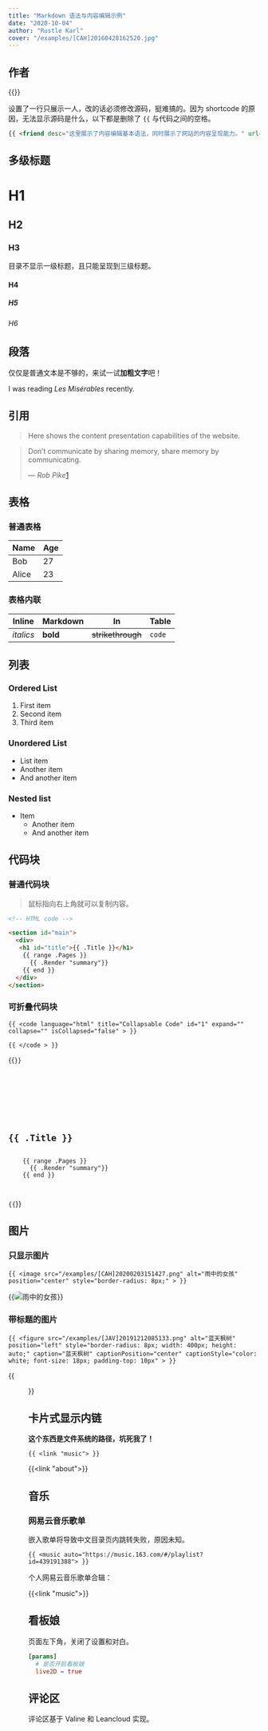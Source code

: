 ```yaml
---
title: "Markdown 语法与内容编辑示例"
date: "2020-10-04"
author: "Rustle Karl"
cover: "/examples/[CAH]20160428162520.jpg"
---
```


## 作者

{{<friend desc="这里展示了内容编辑基本语法，同时展示了网站的内容呈现能力。" url="https://github.com/fujiawei-dev" email="fu.jiawei@outlook.com" nickName="Rustle Karl" >}}

设置了一行只展示一人，改的话必须修改源码，挺难搞的。因为 shortcode 的原因，无法显示源码是什么，以下都是删除了 `{{` 与代码之间的空格。

```html
{{ <friend desc="这里展示了内容编辑基本语法，同时展示了网站的内容呈现能力。" url="https://github.com/fujiawei-dev" email="fu.jiawei@outlook.com" nickName="Rustle Karl" > }}
```

## 多级标题

# H1

## H2

### H3

目录不显示一级标题，且只能呈现到三级标题。

#### H4

##### H5

###### H6

## 段落

仅仅是普通文本是不够的，来试一试**加粗文字**吧！

I was reading *Les Misérables* recently.

## 引用

> Here shows the content presentation capabilities of the website.

> Don’t communicate by sharing memory, share memory by communicating.
>
> — *Rob Pike*[1](#引用)

## 表格

### 普通表格

| Name  | Age |
| ----- | --- |
| Bob   | 27  |
| Alice | 23  |

### 表格内联

| Inline    | Markdown | In                | Table  |
| --------- | -------- | ----------------- | ------ |
| *italics* | **bold** | ~~strikethrough~~ | `code` |

## 列表

### Ordered List

1. First item
2. Second item
3. Third item

### Unordered List

- List item
- Another item
- And another item

### Nested list

- Item
  - Another item
  - And another item

## 代码块

### 普通代码块

> 鼠标指向右上角就可以复制内容。

```html
<!-- HTML code -->

<section id="main">
  <div>
   <h1 id="title">{{ .Title }}</h1>
    {{ range .Pages }}
      {{ .Render "summary"}}
    {{ end }}
  </div>
</section>
```

### 可折叠代码块

```shell
{{ <code language="html" title="Collapsable Code" id="1" expand="" collapse="" isCollapsed="false" > }}

{{ </code > }}
```

{{<code language="html" title="Collapsable Code" id="1" expand="" collapse="" isCollapsed="false" >}}
<!-- HTML code -->

<section id="main">
  <div>
   <h1 id="title">{{ .Title }}</h1>
    {{ range .Pages }}
      {{ .Render "summary"}}
    {{ end }}
  </div>
</section>
{{</code >}}

## 图片

### 只显示图片

```shell
{{ <image src="/examples/[CAH]20200203151427.png" alt="雨中的女孩" position="center" style="border-radius: 8px;" > }}
```

{{<image src="/examples/[CAH]20200203151427.png" alt="雨中的女孩" position="center" style="border-radius: 8px;" >}}

### 带标题的图片

```shell
{{ <figure src="/examples/[JAV]20191212085133.png" alt="蓝天枫树" position="left" style="border-radius: 8px; width: 400px; height: auto;" caption="蓝天枫树" captionPosition="center" captionStyle="color: white; font-size: 18px; padding-top: 10px" > }}
```

{{<figure src="/examples/[JAV]20191212085133.png" alt="蓝天枫树" position="left" style="border-radius: 8px; width: 400px; height: auto;" caption="蓝天枫树" captionPosition="center" captionStyle="color: white; font-size: 18px; padding-top: 10px" >}}

## 卡片式显示内链

**这个东西是文件系统的路径，坑死我了！**

```shell
{{ <link "music"> }}
```

{{<link "about">}}

## 音乐

### 网易云音乐歌单

嵌入歌单将导致中文目录页内跳转失败，原因未知。

```shell
{{ <music auto="https://music.163.com/#/playlist?id=439191388"> }}
```

个人网易云音乐歌单合辑：

{{<link "music">}}

## 看板娘

页面左下角，关闭了设置和对白。

```toml
[params]
  # 是否开启看板娘
  live2D = true
```

## 评论区

评论区基于 Valine 和 Leancloud 实现。
